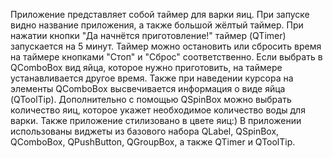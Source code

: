 Приложение представляет собой таймер для варки яиц. При запуске видно название приложения, а также большой жёлтый таймер. При нажатии кнопки "Да начнётся приготовление!" таймер (QTimer) запускается на 5 минут. Таймер можно остановить или сбросить время на таймере кнопками "Стоп" и "Сброс" соответственно. Если выбрать в QComboBox вид яйца, которое нужно приготовить, на таймере устанавливается другое время. Также при наведении курсора на элементы QComboBox высвечивается информация о виде яйца (QToolTip). Дополнительно с помощью QSpinBox можно выбрать количество яиц, которое укажет необходимое количество воды для варки. Также приложение стилизовано в цвете яиц:)
В приложении использованы виджеты из базового набора QLabel, QSpinBox, QComboBox, QPushButton, QGroupBox, а также QTimer и QToolTip.
